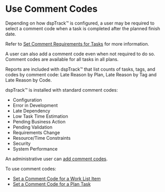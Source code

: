 # Use Comment Codes

Depending on how dspTrack™ is configured, a user may be required to
select a comment code when a task is completed after the planned finish
date.

Refer to [Set Comment Requirements for
Tasks](Set_Comment_Requirements_for_Tasks.htm) for more information.

A user can also add a comment code even when not required to do so.
Comment codes are available for all tasks in all plans.

Reports are included with dspTrack™ that list counts of tasks, tags, and
codes by comment code: Late Reason by Plan, Late Reason by Tag and Late
Reason by Code.

dspTrack™ is installed with standard comment codes:

  - Configuration
  - Error in Development
  - Late Dependency
  - Low Task Time Estimation
  - Pending Business Action
  - Pending Validation
  - Requirements Change
  - Resource/Time Constraints
  - Security
  - System Performance

An administrative user can [add comment codes](Add_Comment_Codes.htm).

To use comment codes:

  - [Set a Comment Code for a Work List
    Item](Set_a_Comment_Code_for_a_Work_List_Item.htm)
  - [Set a Comment Code for a Plan
    Task](Set_a_Comment_Code_for_a_Plan_Task.htm)
